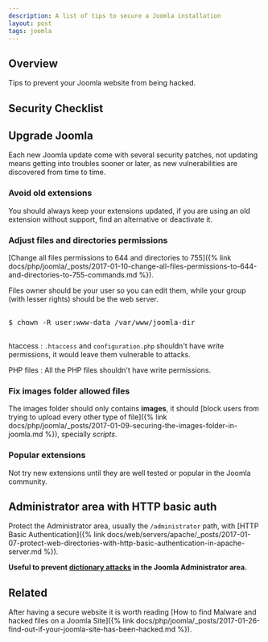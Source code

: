 ```yaml
---
description: A list of tips to secure a Joomla installation
layout: post
tags: joomla
---
```


## Overview

Tips to prevent your Joomla website from being hacked.

## Security Checklist 

## Upgrade Joomla

Each new Joomla update come with several security patches, not
updating means getting into troubles sooner or later, as new
vulnerabilities are discovered from time to time.

### Avoid old extensions

You should always keep your extensions updated, if you are using an
old extension without support, find an alternative or deactivate it.


### Adjust files and directories permissions

[Change all files permissions to 644 and directories to 755]({% link docs/php/joomla/_posts/2017-01-10-change-all-files-permissions-to-644-and-directories-to-755-commands.md %}).

Files owner should be your user so you can edit them, while your group
(with lesser rights) should be the web server. 

<pre class="shell">
<samp>
<span class="shell-prompt">$</span> <kbd>chown -R user:www-data /var/www/joomla-dir</kbd>
</samp>
</pre>

htaccess
: `.htaccess` and `configuration.php` shouldn't have write permissions, it would leave them vulnerable to attacks.

PHP files
: All the PHP files shouldn't have write permissions.

### Fix images folder allowed files

The images folder should only contains **images**, it should [block
users from trying to upload every other type of file]({% link docs/php/joomla/_posts/2017-01-09-securing-the-images-folder-in-joomla.md %}),
specially *scripts*.

### Popular extensions

Not try new extensions until they are well tested or popular in the
Joomla community.

## Administrator area with HTTP basic auth

Protect the Administrator area, usually the `/administrator` path,
with
[HTTP Basic Authentication]({% link docs/web/servers/apache/_posts/2017-01-07-protect-web-directories-with-http-basic-authentication-in-apache-server.md %}).

**Useful to
  prevent
  [dictionary attacks](https://en.wikipedia.org/wiki/Dictionary_attack) in
  the Joomla Administrator area.**
  
## Related

After having a secure website it is worth
reading
[How to find Malware and hacked files on a Joomla Site]({% link docs/php/joomla/_posts/2017-01-26-find-out-if-your-joomla-site-has-been-hacked.md %}).
